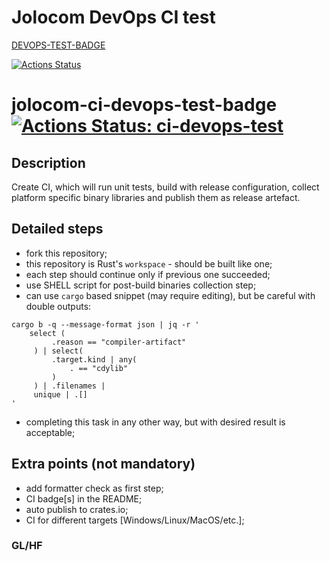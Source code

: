 # Jolocom DevOps CI test
[DEVOPS-TEST-BADGE](https://github.com/jmk47912204/devops-test/workflows/Rust/badge.svg)

[![Actions Status](https://github.com/jmk47912204/devops-test/workflows/Rust/badge.svg)](https://github.com/jmk47912204/devops-test/actions)

# jolocom-ci-devops-test-badge [![Actions Status: ci-devops-test](https://github.com/jmk47912204/devops-test/workflows/ci-devops-test/badge.svg)](https://github.com/jmk47912204/devops-test/actions?query=workflow%3A"ci-devops-test")

## Description
Create CI, which will run unit tests, build with release configuration, collect platform specific binary libraries and publish them as release artefact.
## Detailed steps
* fork this repository;
* this repository is Rust's `workspace` - should be built like one;
* each step should continue only if previous one succeeded;
* use SHELL script for post-build binaries collection step;
* can use `cargo` based snippet (may require editing), but be careful with double outputs:
```shell
cargo b -q --message-format json | jq -r '
    select (
         .reason == "compiler-artifact"
     ) | select(
         .target.kind | any(
             . == "cdylib"
         )
     ) | .filenames |
     unique | .[]
'
```
* completing this task in any other way, but with desired result is acceptable;
## Extra points (not mandatory)
* add formatter check as first step;
* CI badge[s] in the README;
* auto publish to crates.io;
* CI for different targets [Windows/Linux/MacOS/etc.];

### GL/HF
